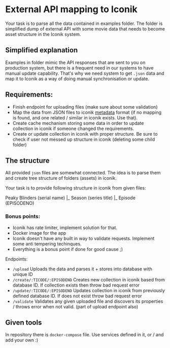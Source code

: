 # External API mapping to Iconik

Your task is to parse all the data contained in examples folder. The folder is simplified dump of external API with some movie data that needs to become asset structure in the Iconik system.

## Simplified explanation

Examples in folder mimic the API responses that are sent to you on production system, but there is a frequent need in our systems to have manual update capability. That's why we need system to get `.json` data and map it to Iconik as a way of doing manual synchronisation or update.

## Requirements:

  * Finish endpoint for uploading files (make sure about some validation)
  * Map the data from JSON files to iconik [metadata](https://app.iconik.io/docs/apidocs.html?url=/docs/metadata/spec/) format (if no mapping is found, and one related / similar in iconik exists. Use that).
  * Create cache mechanism storing some data in order to update collection in iconik if someone changed the requirements.
  * Create or update collection in iconik with proper structure. Be sure to check if user not messed up structure in iconik (deleting some child folder)
  
## The structure

All provided `json` files are somewhat connected. The idea is to parse them and create tree structure of folders (assets) in iconik.

Your task is to provide following structure in iconik from given files:

Peaky Blinders (serial name)
|_
  Season (series title)
  |_
    Episode (EPISODENO)
  
### Bonus points:

  * Iconik has rate limiter, implement solution for that.
  * Docker image for the app
  * Iconik doesn't have any built in way to validate requests. Implement some anti tempering techinques.
  * Everything is a bonus point if done for good cause ;)

Endpoints:

  * `/upload` Uploads the data and parses it + stores into database with unique ID
  * `/create/:TICODE/:EPISODENO` Creates new collection in iconik based from database ID. If collection exists then throw bad request error
  * `/update/:TICODE/:EPISODENO` Updates collection in iconik from previously defined database ID. If does not exist throw bad request error
  * `/validate` Validates any given uploaded file and discovers its properties / throws error when not valid. (part of upload endpoint also)

## Given tools

In repository there is `docker-compose` file. Use services defined in it, or / and add your own :)
